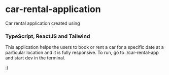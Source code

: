﻿# car-rental-application

Car rental application created using

### TypeScript, ReactJS and Tailwind

This application helps the users to book or rent a car for a specific date at a particular location and it is fully responsive. 
To run, go to ./car-rental-app and start dev in the terminal. 

:)
